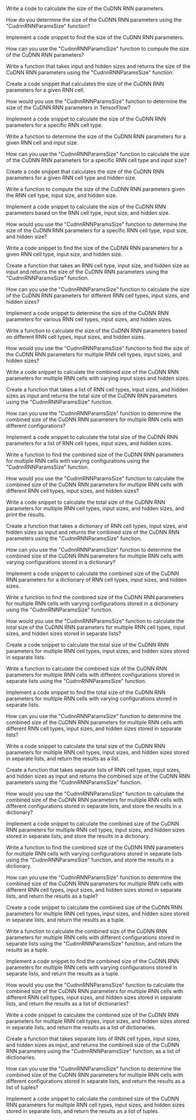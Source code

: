 Write a code to calculate the size of the CuDNN RNN parameters.

How do you determine the size of the CuDNN RNN parameters using the "CudnnRNNParamsSize" function?

Implement a code snippet to find the size of the CuDNN RNN parameters.

How can you use the "CudnnRNNParamsSize" function to compute the size of the CuDNN RNN parameters?

Write a function that takes input and hidden sizes and returns the size of the CuDNN RNN parameters using the "CudnnRNNParamsSize" function.

Create a code snippet that calculates the size of the CuDNN RNN parameters for a given RNN cell.

How would you use the "CudnnRNNParamsSize" function to determine the size of the CuDNN RNN parameters in TensorFlow?

Implement a code snippet to calculate the size of the CuDNN RNN parameters for a specific RNN cell type.

Write a function to determine the size of the CuDNN RNN parameters for a given RNN cell and input size.

How can you use the "CudnnRNNParamsSize" function to calculate the size of the CuDNN RNN parameters for a specific RNN cell type and input size?

Create a code snippet that calculates the size of the CuDNN RNN parameters for a given RNN cell type and hidden size.

Write a function to compute the size of the CuDNN RNN parameters given the RNN cell type, input size, and hidden size.

Implement a code snippet to calculate the size of the CuDNN RNN parameters based on the RNN cell type, input size, and hidden size.

How would you use the "CudnnRNNParamsSize" function to determine the size of the CuDNN RNN parameters for a specific RNN cell type, input size, and hidden size?

Write a code snippet to find the size of the CuDNN RNN parameters for a given RNN cell type, input size, and hidden size.

Create a function that takes an RNN cell type, input size, and hidden size as input and returns the size of the CuDNN RNN parameters using the "CudnnRNNParamsSize" function.

How can you use the "CudnnRNNParamsSize" function to calculate the size of the CuDNN RNN parameters for different RNN cell types, input sizes, and hidden sizes?

Implement a code snippet to determine the size of the CuDNN RNN parameters for various RNN cell types, input sizes, and hidden sizes.

Write a function to calculate the size of the CuDNN RNN parameters based on different RNN cell types, input sizes, and hidden sizes.

How would you use the "CudnnRNNParamsSize" function to find the size of the CuDNN RNN parameters for multiple RNN cell types, input sizes, and hidden sizes?

Write a code snippet to calculate the combined size of the CuDNN RNN parameters for multiple RNN cells with varying input sizes and hidden sizes.

Create a function that takes a list of RNN cell types, input sizes, and hidden sizes as input and returns the total size of the CuDNN RNN parameters using the "CudnnRNNParamsSize" function.

How can you use the "CudnnRNNParamsSize" function to determine the combined size of the CuDNN RNN parameters for multiple RNN cells with different configurations?

Implement a code snippet to calculate the total size of the CuDNN RNN parameters for a list of RNN cell types, input sizes, and hidden sizes.

Write a function to find the combined size of the CuDNN RNN parameters for multiple RNN cells with varying configurations using the "CudnnRNNParamsSize" function.

How would you use the "CudnnRNNParamsSize" function to calculate the combined size of the CuDNN RNN parameters for multiple RNN cells with different RNN cell types, input sizes, and hidden sizes?

Write a code snippet to calculate the total size of the CuDNN RNN parameters for multiple RNN cell types, input sizes, and hidden sizes, and print the results.

Create a function that takes a dictionary of RNN cell types, input sizes, and hidden sizes as input and returns the combined size of the CuDNN RNN parameters using the "CudnnRNNParamsSize" function.

How can you use the "CudnnRNNParamsSize" function to determine the combined size of the CuDNN RNN parameters for multiple RNN cells with varying configurations stored in a dictionary?

Implement a code snippet to calculate the combined size of the CuDNN RNN parameters for a dictionary of RNN cell types, input sizes, and hidden sizes.

Write a function to find the combined size of the CuDNN RNN parameters for multiple RNN cells with varying configurations stored in a dictionary using the "CudnnRNNParamsSize" function.

How would you use the "CudnnRNNParamsSize" function to calculate the total size of the CuDNN RNN parameters for multiple RNN cell types, input sizes, and hidden sizes stored in separate lists?

Create a code snippet to calculate the total size of the CuDNN RNN parameters for multiple RNN cell types, input sizes, and hidden sizes stored in separate lists.

Write a function to calculate the combined size of the CuDNN RNN parameters for multiple RNN cells with different configurations stored in separate lists using the "CudnnRNNParamsSize" function.

Implement a code snippet to find the total size of the CuDNN RNN parameters for multiple RNN cells with varying configurations stored in separate lists.

How can you use the "CudnnRNNParamsSize" function to determine the combined size of the CuDNN RNN parameters for multiple RNN cells with different RNN cell types, input sizes, and hidden sizes stored in separate lists?

Write a code snippet to calculate the total size of the CuDNN RNN parameters for multiple RNN cell types, input sizes, and hidden sizes stored in separate lists, and return the results as a list.

Create a function that takes separate lists of RNN cell types, input sizes, and hidden sizes as input and returns the combined size of the CuDNN RNN parameters using the "CudnnRNNParamsSize" function.

How would you use the "CudnnRNNParamsSize" function to calculate the combined size of the CuDNN RNN parameters for multiple RNN cells with different configurations stored in separate lists, and store the results in a dictionary?

Implement a code snippet to calculate the combined size of the CuDNN RNN parameters for multiple RNN cell types, input sizes, and hidden sizes stored in separate lists, and store the results in a dictionary.

Write a function to find the combined size of the CuDNN RNN parameters for multiple RNN cells with varying configurations stored in separate lists using the "CudnnRNNParamsSize" function, and store the results in a dictionary.

How can you use the "CudnnRNNParamsSize" function to determine the combined size of the CuDNN RNN parameters for multiple RNN cells with different RNN cell types, input sizes, and hidden sizes stored in separate lists, and return the results as a tuple?

Create a code snippet to calculate the combined size of the CuDNN RNN parameters for multiple RNN cell types, input sizes, and hidden sizes stored in separate lists, and return the results as a tuple.

Write a function to calculate the combined size of the CuDNN RNN parameters for multiple RNN cells with different configurations stored in separate lists using the "CudnnRNNParamsSize" function, and return the results as a tuple.

Implement a code snippet to find the combined size of the CuDNN RNN parameters for multiple RNN cells with varying configurations stored in separate lists, and return the results as a tuple.

How would you use the "CudnnRNNParamsSize" function to calculate the combined size of the CuDNN RNN parameters for multiple RNN cells with different RNN cell types, input sizes, and hidden sizes stored in separate lists, and return the results as a list of dictionaries?

Write a code snippet to calculate the combined size of the CuDNN RNN parameters for multiple RNN cell types, input sizes, and hidden sizes stored in separate lists, and return the results as a list of dictionaries.

Create a function that takes separate lists of RNN cell types, input sizes, and hidden sizes as input, and returns the combined size of the CuDNN RNN parameters using the "CudnnRNNParamsSize" function, as a list of dictionaries.

How can you use the "CudnnRNNParamsSize" function to determine the combined size of the CuDNN RNN parameters for multiple RNN cells with different configurations stored in separate lists, and return the results as a list of tuples?

Implement a code snippet to calculate the combined size of the CuDNN RNN parameters for multiple RNN cell types, input sizes, and hidden sizes stored in separate lists, and return the results as a list of tuples.